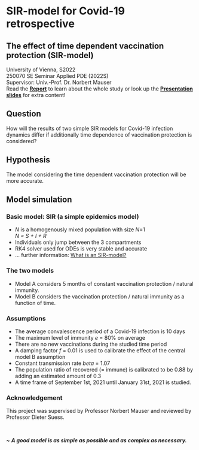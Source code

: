 # SIR-model for Covid-19 retrospective 

## The effect of time dependent vaccination protection (SIR-model)

University of Vienna, S2022  
250070 SE Seminar Applied PDE (2022S)  
Supervisor: Univ.-Prof. Dr. Norbert Mauser  
Read the **[Report](./report_SIR-model-final_WAGER.pdf)** to learn about the whole study or
look up the **[Presentation slides](./SIR-model_slides-final_WAGER_2022.pdf)** for extra content! 


## Question 
How will the results of two simple SIR models for Covid-19 infection dynamics differ if additionally time dependence of vaccination protection is considered?  

## Hypothesis
The model considering the time dependent vaccination protection will be more accurate. <br>

## Model simulation 
### Basic model: SIR (a simple epidemics model)
* _N_ is a homogenously mixed population with size _N_=1   
  _N = S + I + R_
* Individuals only jump between the 3 compartments
* RK4 solver used for ODEs is very stable and accurate
* ... further information: [What is an SIR-model?](https://mathworld.wolfram.com/SIRModel.html)

### The two models 
* Model A considers 5 months of constant vaccination protection / natural immunity.	
* Model B considers the vaccination protection / natural immunity as a function of time.

### Assumptions 
- The average convalescence period of a Covid-19 infection is 10 days
- The maximum level of immunity _e_ = 80% on average
- There are no new vaccinations during the studied time period
- A damping factor _f_ = 0.01 is used to calibrate the effect of the central model B assumption
- Constant transmission rate _beta_ = 1.07 
- The population ratio of recovered (= immune) is calibrated to be 0.88 by adding an estimated amount of 0.3
- A time frame of September 1st, 2021 until January 31st, 2021 is studied.


### Acknowledgement
This project was supervised by Professor Norbert Mauser and reviewed by Professor Dieter Suess.

<br>

**~** **_A good model is as simple as possible and as complex as necessary._** 
